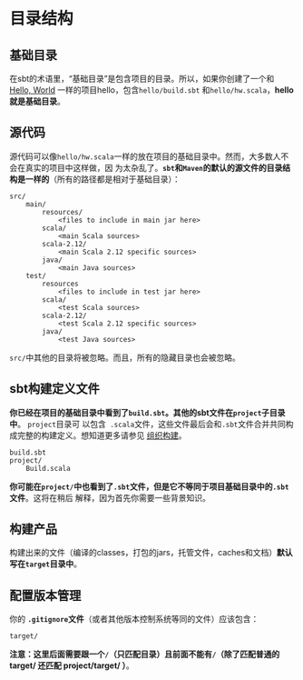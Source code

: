 目录结构
===================================================================================
## 基础目录
在sbt的术语里，“基础目录”是包含项目的目录。所以，如果你创建了一个和
[Hello, World](https://www.scala-sbt.org/1.x/docs/zh-cn/Hello.html) 一样的项目hello，包含`hello/build.sbt` 
和`hello/hw.scala`，**hello就是基础目录**。

## 源代码
源代码可以像`hello/hw.scala`一样的放在项目的基础目录中。然而，大多数人不会在真实的项目中这样做，因
为太杂乱了。**`sbt`和`Maven`的默认的源文件的目录结构是一样的**（所有的路径都是相对于基础目录）：
```
src/
    main/
        resources/
            <files to include in main jar here>
        scala/
            <main Scala sources>
        scala-2.12/
            <main Scala 2.12 specific sources>
        java/
            <main Java sources>
    test/
        resources
            <files to include in test jar here>
        scala/
            <test Scala sources>
        scala-2.12/
            <test Scala 2.12 specific sources>
        java/
            <test Java sources>
```
`src/`中其他的目录将被忽略。而且，所有的隐藏目录也会被忽略。

## sbt构建定义文件
**你已经在项目的基础目录中看到了`build.sbt`。其他的sbt文件在`project`子目录中**。 `project`目录可
以包含` .scala`文件，这些文件最后会和`.sbt`文件合并共同构成完整的构建定义。想知道更多请参见 
[组织构建](https://www.scala-sbt.org/1.x/docs/zh-cn/Organizing-Build.html)。
```
build.sbt
project/
    Build.scala
```
**你可能在`project/`中也看到了`.sbt`文件，但是它不等同于项目基础目录中的`.sbt `文件**。这将在稍后
解释，因为首先你需要一些背景知识。

## 构建产品
构建出来的文件（编译的classes，打包的jars，托管文件，caches和文档）**默认写在`target`目录中**。

## 配置版本管理
你的 **`.gitignore`文件**（或者其他版本控制系统等同的文件）应该包含：
```
target/
```
**注意：这里后面需要跟一个`/`（只匹配目录）且前面不能有`/`（除了匹配普通的 target/ 还匹配 project/target/ ）**。